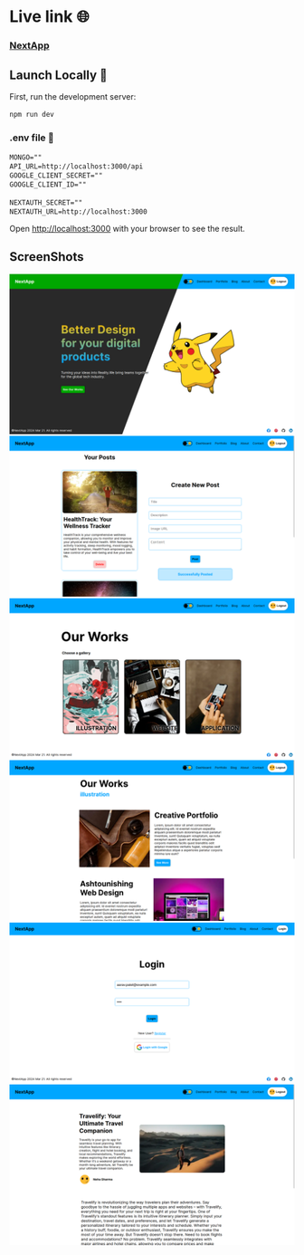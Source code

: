 # Live link 🌐

### [NextApp](https://next-app-git-main-shouryaraj-singhs-projects.vercel.app/)

## Launch Locally 🚀

First, run the development server:

```bash
npm run dev
```
### .env file 🌲
```
MONGO=""
API_URL=http://localhost:3000/api
GOOGLE_CLIENT_SECRET=""
GOOGLE_CLIENT_ID=""

NEXTAUTH_SECRET=""
NEXTAUTH_URL=http://localhost:3000
```

Open [http://localhost:3000](http://localhost:3000) with your browser to see the result.

## ScreenShots
![home](public/screenshot/home.png)
![dashboard](public/screenshot/dashboard.png)
![portfolio](public/screenshot/portfolio.png)
![portfolio-work](public/screenshot/portfolio-works.png)
![login](public/screenshot/login.png)
![blog-page](public/screenshot/blog-page.png)

